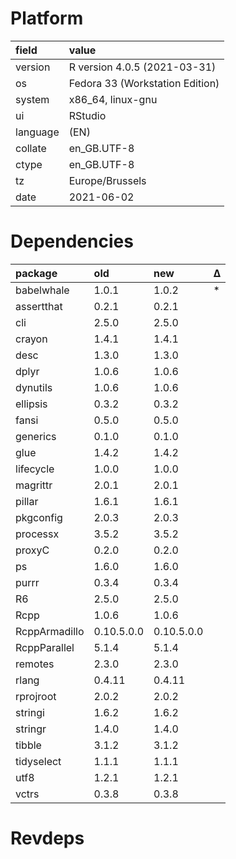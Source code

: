 # Platform

|field    |value                           |
|:--------|:-------------------------------|
|version  |R version 4.0.5 (2021-03-31)    |
|os       |Fedora 33 (Workstation Edition) |
|system   |x86_64, linux-gnu               |
|ui       |RStudio                         |
|language |(EN)                            |
|collate  |en_GB.UTF-8                     |
|ctype    |en_GB.UTF-8                     |
|tz       |Europe/Brussels                 |
|date     |2021-06-02                      |

# Dependencies

|package       |old        |new        |Δ  |
|:-------------|:----------|:----------|:--|
|babelwhale    |1.0.1      |1.0.2      |*  |
|assertthat    |0.2.1      |0.2.1      |   |
|cli           |2.5.0      |2.5.0      |   |
|crayon        |1.4.1      |1.4.1      |   |
|desc          |1.3.0      |1.3.0      |   |
|dplyr         |1.0.6      |1.0.6      |   |
|dynutils      |1.0.6      |1.0.6      |   |
|ellipsis      |0.3.2      |0.3.2      |   |
|fansi         |0.5.0      |0.5.0      |   |
|generics      |0.1.0      |0.1.0      |   |
|glue          |1.4.2      |1.4.2      |   |
|lifecycle     |1.0.0      |1.0.0      |   |
|magrittr      |2.0.1      |2.0.1      |   |
|pillar        |1.6.1      |1.6.1      |   |
|pkgconfig     |2.0.3      |2.0.3      |   |
|processx      |3.5.2      |3.5.2      |   |
|proxyC        |0.2.0      |0.2.0      |   |
|ps            |1.6.0      |1.6.0      |   |
|purrr         |0.3.4      |0.3.4      |   |
|R6            |2.5.0      |2.5.0      |   |
|Rcpp          |1.0.6      |1.0.6      |   |
|RcppArmadillo |0.10.5.0.0 |0.10.5.0.0 |   |
|RcppParallel  |5.1.4      |5.1.4      |   |
|remotes       |2.3.0      |2.3.0      |   |
|rlang         |0.4.11     |0.4.11     |   |
|rprojroot     |2.0.2      |2.0.2      |   |
|stringi       |1.6.2      |1.6.2      |   |
|stringr       |1.4.0      |1.4.0      |   |
|tibble        |3.1.2      |3.1.2      |   |
|tidyselect    |1.1.1      |1.1.1      |   |
|utf8          |1.2.1      |1.2.1      |   |
|vctrs         |0.3.8      |0.3.8      |   |

# Revdeps

